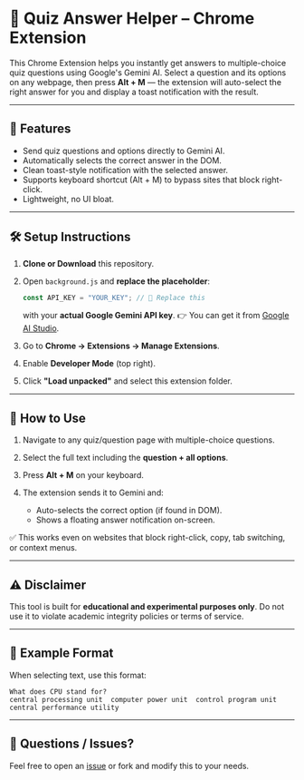# 🧠 Quiz Answer Helper – Chrome Extension

This Chrome Extension helps you instantly get answers to multiple-choice quiz questions using Google's Gemini AI. Select a question and its options on any webpage, then press **Alt + M** — the extension will auto-select the right answer for you and display a toast notification with the result.

---

## 🚀 Features

* Send quiz questions and options directly to Gemini AI.
* Automatically selects the correct answer in the DOM.
* Clean toast-style notification with the selected answer.
* Supports keyboard shortcut (Alt + M) to bypass sites that block right-click.
* Lightweight, no UI bloat.

---

## 🛠️ Setup Instructions

1. **Clone or Download** this repository.

2. Open `background.js` and **replace the placeholder**:

   ```js
   const API_KEY = "YOUR_KEY"; // 🔁 Replace this
   ```

   with your **actual Google Gemini API key**.
   👉 You can get it from [Google AI Studio](https://aistudio.google.com/app/apikey).

3. Go to **Chrome → Extensions → Manage Extensions**.

4. Enable **Developer Mode** (top right).

5. Click **"Load unpacked"** and select this extension folder.

---

## 🧪 How to Use

1. Navigate to any quiz/question page with multiple-choice questions.
2. Select the full text including the **question + all options**.
3. Press **Alt + M** on your keyboard.
4. The extension sends it to Gemini and:

   * Auto-selects the correct option (if found in DOM).
   * Shows a floating answer notification on-screen.

✅ This works even on websites that block right-click, copy, tab switching, or context menus.

---

## ⚠️ Disclaimer

This tool is built for **educational and experimental purposes only**. Do not use it to violate academic integrity policies or terms of service.

---

## 🧬 Example Format

When selecting text, use this format:

```
What does CPU stand for?
central processing unit  computer power unit  control program unit  central performance utility
```

---

## 📩 Questions / Issues?

Feel free to open an [issue](https://github.com/Rithwik3425/get-f--answers/issues) or fork and modify this to your needs.

